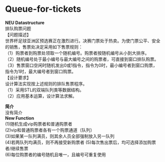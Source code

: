 # Queue-for-tickets
**NEU Datastructure**                 
排队购票问题       
【问题描述】          
世界杯足球亚洲区预选赛正在激烈进行。决赛门票处于热卖。为使门票公平、安全的销售，售票处决定采用如下售票规则：       
（1）购票者到购票处领取一个随机编号。购票者按随机编号从小到大排序。           
（2）随机编号处于最小编号与最大编号之间的购票者，可直接到窗口排队购票。           
（3）售票窗口空闲时随机发出0或1指令，指令为0时，最小编号者到窗口购票，指令为1时，最大编号者到窗口购票。            
【设计要求】         
设计算法实现按上述规则的排队售票程序。         
（1）采用STL的双端队列类等数据结构。               
（2）应用基本运算，设计算法求解。            

**简介**    
没有简介       
**New Function**        
(1)随机生成vip购票者和普通购票者       
(2)vip和普通购票者各有一个购票通道（队列）      
(3)如果某一队列满员，则其余人员全部强制放入另一队列        
(4)若两队列均满员，则不再接受新购票者
(5)每次售出票后，均可选择添加购票者/继续售票          
(6)每位购票者的编号随机且唯一，且编号可重复使用
